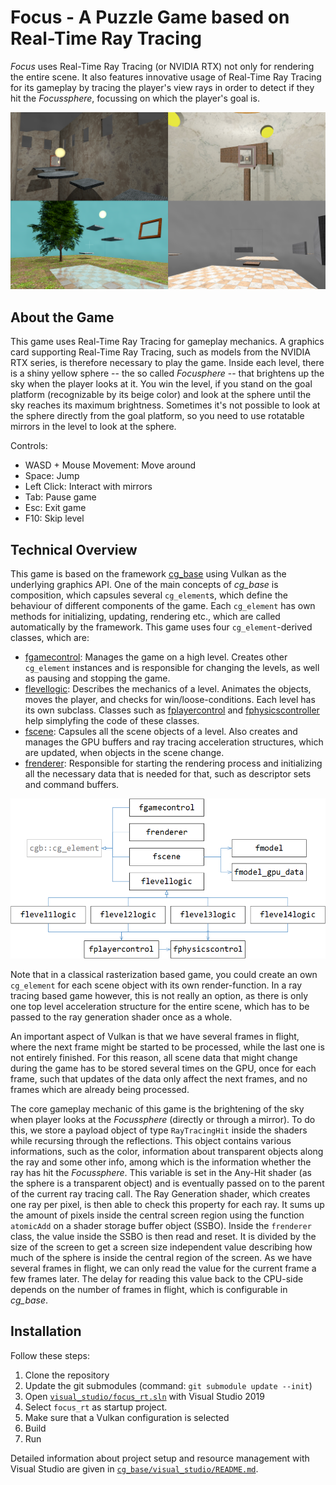 # Focus - A Puzzle Game based on Real-Time Ray Tracing

_Focus_ uses Real-Time Ray Tracing (or NVIDIA RTX) not only for rendering the entire scene. It also features innovative usage of Real-Time Ray Tracing for its gameplay by tracing the player's view rays in order to detect if they hit the _Focussphere_, focussing on which the player's goal is.

![screenshots](img/screenshot.png)

## About the Game
This game uses Real-Time Ray Tracing for gameplay mechanics. A graphics card supporting Real-Time Ray Tracing, such as models from the NVIDIA RTX series, is therefore necessary to play the game. Inside each level, there is a shiny yellow sphere -- the so called _Focusphere_ -- that brightens up the sky when the player looks at it. You win the level, if you stand on the goal platform (recognizable by its beige color) and look at the sphere until the sky reaches its maximum brightness. Sometimes it's not possible to look at the sphere directly from the goal platform, so you need to use rotatable mirrors in the level to look at the sphere.

Controls:
* WASD + Mouse Movement: Move around
* Space: Jump
* Left Click: Interact with mirrors
* Tab: Pause game
* Esc: Exit game
* F10: Skip level

## Technical Overview
This game is based on the framework [cg_base](https://github.com/cg-tuwien/cg_base) using Vulkan as the underlying graphics API. One of the main concepts of _cg\_base_ is composition, which capsules several `cg_element`s, which define the behaviour of different components of the game. Each `cg_element` has own methods for initializing, updating, rendering etc., which are called automatically by the framework. This game uses four `cg_element`-derived classes, which are:
* [fgamecontrol](source_code/fgamecontrol.h): Manages the game on a high level. Creates other `cg_element` instances and is responsible for changing the levels, as well as pausing and stopping the game.
* [flevellogic](source_code/flevellogic.h): Describes the mechanics of a level. Animates the objects, moves the player, and checks for win/loose-conditions. Each level has its own subclass. Classes such as [fplayercontrol](source_code/fplayercontrol.h) and [fphysicscontroller](source_code/fphysicscontroller.h) help simplyfing the code of these classes.
* [fscene](source_code/fscene.h): Capsules all the scene objects of a level. Also creates and manages the GPU buffers and ray tracing acceleration structures, which are updated, when objects in the scene change.
* [frenderer](source_code/frenderer.h): Responsible for starting the rendering process and initializing all the necessary data that is needed for that, such as descriptor sets and command buffers.

![class diagram](img/ClassDiagram.png)

Note that in a classical rasterization based game, you could create an own `cg_element` for each scene object with its own render-function. In a ray tracing based game however, this is not really an option, as there is only one top level acceleration structure for the entire scene, which has to be passed to the ray generation shader once as a whole.

An important aspect of Vulkan is that we have several frames in flight, where the next frame might be started to be processed, while the last one is not entirely finished. For this reason, all scene data that might change during the game has to be stored several times on the GPU, once for each frame, such that updates of the data only affect the next frames, and no frames which are already being processed.

The core gameplay mechanic of this game is the brightening of the sky when player looks at the _Focussphere_ (directly or through a mirror). To do this, we store a payload object of type `RayTracingHit` inside the shaders while recursing through the reflections. This object contains various informations, such as the color, information about transparent objects along the ray and some other info, among which is the information whether the ray has hit the _Focussphere_. This variable is set in the Any-Hit shader (as the sphere is a transparent object) and is eventually passed on to the parent of the current ray tracing call. The Ray Generation shader, which creates one ray per pixel, is then able to check this property for each ray. It sums up the amount of pixels inside the central screen region using the function `atomicAdd` on a shader storage buffer object (SSBO). Inside the `frenderer` class, the value inside the SSBO is then read and reset. It is divided by the size of the screen to get a screen size independent value describing how much of the sphere is inside the central region of the screen. As we have several frames in flight, we can only read the value for the current frame a few frames later. The delay for reading this value back to the CPU-side depends on the number of frames in flight, which is configurable in _cg\_base_.

## Installation

Follow these steps:    
1. Clone the repository
2. Update the git submodules (command: `git submodule update --init`)
3. Open [`visual_studio/focus_rt.sln`](./visual_studio/the_game) with Visual Studio 2019
4. Select `focus_rt` as startup project.
5. Make sure that a Vulkan configuration is selected
6. Build
7. Run

Detailed information about project setup and resource management with Visual Studio are given in [`cg_base/visual_studio/README.md`](https://github.com/cg-tuwien/cg_base/tree/master/visual_studio/README.md).
